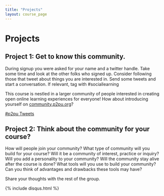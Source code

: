 ```yaml
---
title: "Projects"
layout: course_page
---
```


# Projects 

## Project 1: Get to know this community.

During signup you were asked for your name and a twitter handle. Take some time and look at the other folks who signed up. Consider following those that tweet about things you are interested in. Send some tweets and start a conversation. If relevant, tag with #sociallearning

This course is nestled in a larger community of people interested in creating open online learning experiences for everyone! How about introducing yourself on [community.p2pu.org](http://community.p2pu.org/t/please-introduce-yourself/28)?

<a class="twitter-timeline"  href="https://twitter.com/hashtag/p2pu"  data-widget-id="484738746420453376">#p2pu Tweets</a>

<script>!function(d,s,id){var js,fjs=d.getElementsByTagName(s)[0],p=/^http:/.test(d.location)?'http':'https';if(!d.getElementById(id)){js=d.createElement(s);js.id=id;js.src=p+"://platform.twitter.com/widgets.js";fjs.parentNode.insertBefore(js,fjs);}}(document,"script","twitter-wjs");</script>

## Project 2: Think about the community for your course?

How will people join your community? What type of community will you build for your course? Will it be a community of interest, practice or inquiry? Will you add a personality to your community? Will the community stay alive after the course is done? What tools will you use to build your community? Can you think of advantages and drawbacks these tools may have?

Share your thoughts with the rest of the group.

{% include disqus.html %}
